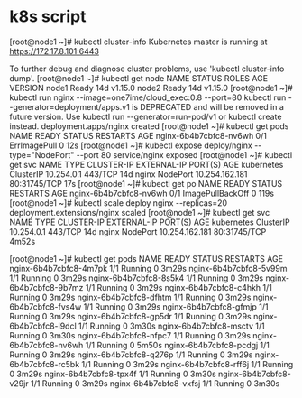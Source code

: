 # k8s script


[root@node1 ~]# kubectl cluster-info
Kubernetes master is running at https://172.17.8.101:6443

To further debug and diagnose cluster problems, use 'kubectl cluster-info dump'.
[root@node1 ~]# kubectl get node
NAME    STATUS   ROLES    AGE   VERSION
node1   Ready    <none>   14d   v1.15.0
node2   Ready    <none>   14d   v1.15.0
[root@node1 ~]# kubectl run nginx --image=one7ime/cloud_exec:0.8 --port=80
kubectl run --generator=deployment/apps.v1 is DEPRECATED and will be removed in a future version. Use kubectl run --generator=run-pod/v1 or kubectl create instead.
deployment.apps/nginx created
[root@node1 ~]# kubectl get pods
NAME                     READY   STATUS         RESTARTS   AGE
nginx-6b4b7cbfc8-nv6wh   0/1     ErrImagePull   0          12s
[root@node1 ~]# kubectl expose deploy/nginx --type="NodePort" --port 80
service/nginx exposed
[root@node1 ~]# kubectl get svc
NAME         TYPE        CLUSTER-IP       EXTERNAL-IP   PORT(S)        AGE
kubernetes   ClusterIP   10.254.0.1       <none>        443/TCP        14d
nginx        NodePort    10.254.162.181   <none>        80:31745/TCP   17s
[root@node1 ~]# kubectl get po
NAME                     READY   STATUS             RESTARTS   AGE
nginx-6b4b7cbfc8-nv6wh   0/1     ImagePullBackOff   0          119s
[root@node1 ~]# kubectl scale deploy nginx --replicas=20
deployment.extensions/nginx scaled
[root@node1 ~]# kubectl get svc
NAME         TYPE        CLUSTER-IP       EXTERNAL-IP   PORT(S)        AGE
kubernetes   ClusterIP   10.254.0.1       <none>        443/TCP        14d
nginx        NodePort    10.254.162.181   <none>        80:31745/TCP   4m52s

[root@node1 ~]# kubectl get pods
NAME                     READY   STATUS    RESTARTS   AGE
nginx-6b4b7cbfc8-4m7pk   1/1     Running   0          3m29s
nginx-6b4b7cbfc8-5v99m   1/1     Running   0          3m29s
nginx-6b4b7cbfc8-8s5k4   1/1     Running   0          3m29s
nginx-6b4b7cbfc8-9b7mz   1/1     Running   0          3m29s
nginx-6b4b7cbfc8-c4hkh   1/1     Running   0          3m29s
nginx-6b4b7cbfc8-dfhtm   1/1     Running   0          3m29s
nginx-6b4b7cbfc8-fvs4w   1/1     Running   0          3m29s
nginx-6b4b7cbfc8-gfmjp   1/1     Running   0          3m29s
nginx-6b4b7cbfc8-gp5dr   1/1     Running   0          3m29s
nginx-6b4b7cbfc8-l9dcl   1/1     Running   0          3m30s
nginx-6b4b7cbfc8-msctv   1/1     Running   0          3m30s
nginx-6b4b7cbfc8-nfpc7   1/1     Running   0          3m29s
nginx-6b4b7cbfc8-nv6wh   1/1     Running   0          5m50s
nginx-6b4b7cbfc8-pcdgj   1/1     Running   0          3m29s
nginx-6b4b7cbfc8-q276p   1/1     Running   0          3m29s
nginx-6b4b7cbfc8-rc5bk   1/1     Running   0          3m29s
nginx-6b4b7cbfc8-rff6j   1/1     Running   0          3m29s
nginx-6b4b7cbfc8-tpx4f   1/1     Running   0          3m30s
nginx-6b4b7cbfc8-v29jr   1/1     Running   0          3m29s
nginx-6b4b7cbfc8-vxfsj   1/1     Running   0          3m30s


